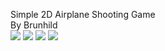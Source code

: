 Simple 2D Airplane Shooting Game<br>
By Brunhild<br>
<img src="https://user-images.githubusercontent.com/42706180/45265589-48849300-b488-11e8-9988-037282cae2b2.png">
<img src="https://user-images.githubusercontent.com/42706180/45265590-49b5c000-b488-11e8-8904-4ced827cdd47.png">
<img src="https://user-images.githubusercontent.com/42706180/45265591-4b7f8380-b488-11e8-81f1-393992713bec.png">
<img src="https://user-images.githubusercontent.com/42706180/45265592-4cb0b080-b488-11e8-82f0-31decb33a513.png">
